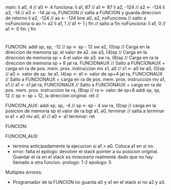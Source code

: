 #
main:
            li a0, 4 // a0 <- 4
funciona:
            li a1, 87 // a1 <- 87
            li a2, -124 // a2 <- -124
            li a3, -14 // a3 <- -14
            jal ra, FUNCION // salta a FUNCION y guarda direccion de retorno
            li a2, -124 // as <- -124
            bne a0, a2, noFunciona // salto a noFunciona si ao != a2
            li a1, 1 // a1 <- 1
            j fin // salto a fin
noFunciona:
            li a1, 0 // a1 <- 0
fin:
            j fin

#
FUNCION: 
            addi sp, sp, -12 // sp <- sp - 12
            sw a2, (0)sp // Carga en la direccion de memoria sp, el valor de a2.
            sw a3, (4)sp // Carga en la direccion de memoria sp + 4 el valor de a3.
            sw ra, (8)sp // Carga en ra la direccion de memoria sp + 8
            jal ra, FUNCIONAUX // Salto a FUNCIONAUX + carga en ra de pos. mem. prox. instruccion
            mv s1, a0 // s1 <- a0 
            lw a0, (0)sp // a0 <- valor de sp.
            lw a1, (4)sp <- a1 <- valor de sp+4
            jal ra, FUNCIONAUX // Salto a FUNCIONAUX + carga en ra de pos. mem. prox. instruccion
            mv a1, s1 // a1 <- s1
            jal ra, FUNCIONAUX //  Salto a FUNCIONAUX + carga en ra de pos. mem. prox. instruccion
            lw ra, (8)sp // ra <- valor de sp+8
            addi sp, sp, 12 // sp <- sp + 12, la direccion original.
            ret //

 FUNCION_AUX: 
            addi sp, sp, -4 // sp <- sp - 4
            sw ra, (0)sp // carga en la posicion de memoria sp el valor de ra
            bgt a1, a0, terminar // salta a terminar si a1 > a0
            mv a0, a1 // a0 <- a1
 terminar: 
            ret

FUNCION:




FUNCION_AUX: 
- termina anticipadamente la ejecucion si a1 > a0. Coloca a1 en si no.
- error: falta el epilogo: devolver el stack pointer a su posicion original. Guardar el ra en el stack es inneceario realmente dado que no hay llamado a otra funcion.
prologo: 1-2
epologo: 5

Multiples errores: 
- Programador de la FUNCION no guarda a0 y a1 en el stack si no a2 y a3. 

